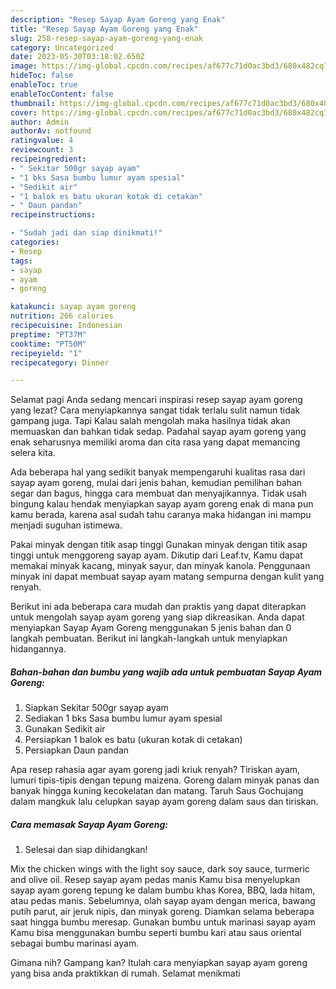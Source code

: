 ```yaml
---
description: "Resep Sayap Ayam Goreng yang Enak"
title: "Resep Sayap Ayam Goreng yang Enak"
slug: 258-resep-sayap-ayam-goreng-yang-enak
category: Uncategorized
date: 2023-05-30T03:18:02.650Z
image: https://img-global.cpcdn.com/recipes/af677c71d0ac3bd3/680x482cq70/sayap-ayam-goreng-foto-resep-utama.jpg
hideToc: false
enableToc: true
enableTocContent: false
thumbnail: https://img-global.cpcdn.com/recipes/af677c71d0ac3bd3/680x482cq70/sayap-ayam-goreng-foto-resep-utama.jpg
cover: https://img-global.cpcdn.com/recipes/af677c71d0ac3bd3/680x482cq70/sayap-ayam-goreng-foto-resep-utama.jpg
author: Admin
authorAv: notfound
ratingvalue: 4
reviewcount: 3
recipeingredient:
- " Sekitar 500gr sayap ayam"
- "1 bks Sasa bumbu lumur ayam spesial"
- "Sedikit air"
- "1 balok es batu ukuran kotak di cetakan"
- " Daun pandan"
recipeinstructions:

- "Sudah jadi dan siap dinikmati!"
categories:
- Resep
tags:
- sayap
- ayam
- goreng

katakunci: sayap ayam goreng 
nutrition: 266 calories
recipecuisine: Indonesian
preptime: "PT37M"
cooktime: "PT50M"
recipeyield: "1"
recipecategory: Dinner

---
```



Selamat pagi Anda sedang mencari inspirasi resep sayap ayam goreng yang lezat? Cara menyiapkannya sangat tidak terlalu sulit namun tidak gampang juga. Tapi Kalau salah mengolah maka hasilnya tidak akan memuaskan dan bahkan tidak sedap. Padahal sayap ayam goreng yang enak seharusnya memiliki aroma dan cita rasa yang dapat memancing selera kita.


Ada beberapa hal yang sedikit banyak mempengaruhi kualitas rasa dari sayap ayam goreng, mulai dari jenis bahan, kemudian pemilihan bahan segar dan bagus, hingga cara membuat dan menyajikannya. Tidak usah bingung kalau hendak menyiapkan sayap ayam goreng enak di mana pun kamu berada, karena asal sudah tahu caranya maka hidangan ini mampu menjadi suguhan istimewa.

Pakai minyak dengan titik asap tinggi Gunakan minyak dengan titik asap tinggi untuk menggoreng sayap ayam. Dikutip dari Leaf.tv, Kamu dapat memakai minyak kacang, minyak sayur, dan minyak kanola. Penggunaan minyak ini dapat membuat sayap ayam matang sempurna dengan kulit yang renyah.


Berikut ini ada beberapa cara mudah dan praktis yang dapat diterapkan untuk mengolah sayap ayam goreng yang siap dikreasikan. Anda dapat menyiapkan Sayap Ayam Goreng menggunakan 5 jenis bahan dan 0 langkah pembuatan. Berikut ini langkah-langkah untuk menyiapkan hidangannya.

<!--inarticleads1-->

##### Bahan-bahan dan bumbu yang wajib ada untuk pembuatan Sayap Ayam Goreng:

1. Siapkan  Sekitar 500gr sayap ayam
1. Sediakan 1 bks Sasa bumbu lumur ayam spesial
1. Gunakan Sedikit air
1. Persiapkan 1 balok es batu (ukuran kotak di cetakan)
1. Persiapkan  Daun pandan


Apa resep rahasia agar ayam goreng jadi kriuk renyah? Tiriskan ayam, lumuri tipis-tipis dengan tepung maizena. Goreng dalam minyak panas dan banyak hingga kuning kecokelatan dan matang. Taruh Saus Gochujang dalam mangkuk lalu celupkan sayap ayam goreng dalam saus dan tiriskan. 

<!--inarticleads2-->

##### Cara memasak Sayap Ayam Goreng:


1. Selesai dan siap dihidangkan!

Mix the chicken wings with the light soy sauce, dark soy sauce, turmeric and olive oil. Resep sayap ayam pedas manis Kamu bisa menyelupkan sayap ayam goreng tepung ke dalam bumbu khas Korea, BBQ, lada hitam, atau pedas manis. Sebelumnya, olah sayap ayam dengan merica, bawang putih parut, air jeruk nipis, dan minyak goreng. Diamkan selama beberapa saat hingga bumbu meresap. Gunakan bumbu untuk marinasi sayap ayam Kamu bisa menggunakan bumbu seperti bumbu kari atau saus oriental sebagai bumbu marinasi ayam. 

Gimana nih? Gampang kan? Itulah cara menyiapkan sayap ayam goreng yang bisa anda praktikkan di rumah. Selamat menikmati
